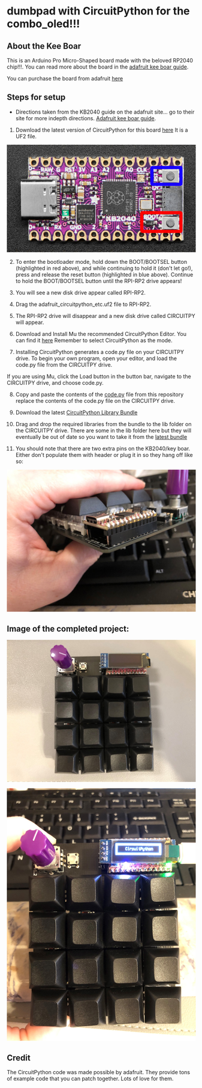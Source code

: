 # dumbpad with CircuitPython for the combo_oled!!!

## About the Kee Boar

This is an Arduino Pro Micro-Shaped board made with the beloved RP2040 chip!!!. You can read more about the board in the [adafruit kee boar guide](https://learn.adafruit.com/adafruit-kb2040).

You can purchase the board from adafruit [here](https://www.adafruit.com/product/5302)

## Steps for setup

- Directions taken from the KB2040 guide on the adafruit site... go to their site for more indepth directions. [Adafruit kee boar guide](https://learn.adafruit.com/adafruit-kb2040).

1. Download the latest version of CircuitPython for this board [here](https://circuitpython.org/board/adafruit_kb2040/) It is a UF2 file.

![kb2040](./assets/images/Keeboar.jpg)

2. To enter the bootloader mode, hold down the BOOT/BOOTSEL button (highlighted in red above), and while continuing to hold it (don't let go!), press and release the reset button (highlighted in blue above). Continue to hold the BOOT/BOOTSEL button until the RPI-RP2 drive appears!

3. You will see a new disk drive appear called RPI-RP2.

4. Drag the adafruit_circuitpython_etc.uf2 file to RPI-RP2.

5. The RPI-RP2 drive will disappear and a new disk drive called CIRCUITPY will appear.

6. Download and Install Mu the recommended CircuitPython Editor. You can find it [here](https://codewith.mu/) Remember to select CircuitPython as the mode.

7. Installing CircuitPython generates a code.py file on your CIRCUITPY drive. To begin your own program, open your editor, and load the code.py file from the CIRCUITPY drive.

If you are using Mu, click the Load button in the button bar, navigate to the CIRCUITPY drive, and choose code.py.

8. Copy and paste the contents of the [code.py](./code.py) file from this repository replace the contents of the code.py file on the CIRCUITPY drive.

9. Download the latest [CircuitPython Library Bundle](https://circuitpython.org/libraries)

10. Drag and drop the required libraries from the bundle to the lib folder on the CIRCUITPY drive. There are some in the lib folder here but they will eventually be out of date so you want to take it from the [latest bundle](https://circuitpython.org/libraries)

11. You should note that there are two extra pins on the KB2040/key boar. Either don't populate them with header or plug it in so they hang off like so:

![assembled image](./assets/images/assembly.jpg)

## Image of the completed project:

![image1](./assets/images/assembled1.jpg)

![image2](./assets/images/assembled2.jpg)

## Credit

The CircuitPython code was made possible by adafruit.  They provide tons of example code that you can patch together.  Lots of love for them.